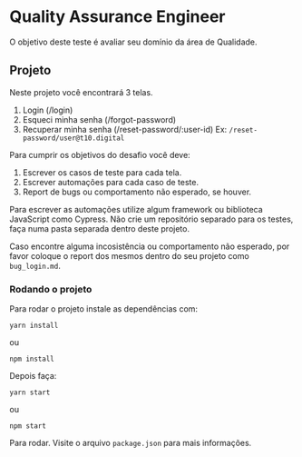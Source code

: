# Quality Assurance Engineer

O objetivo deste teste é avaliar seu domínio da área de Qualidade.

## Projeto

Neste projeto você encontrará 3 telas.
  1. Login (/login)
  2. Esqueci minha senha (/forgot-password)
  3. Recuperar minha senha (/reset-password/:user-id) Ex: `/reset-password/user@t10.digital`

Para cumprir os objetivos do desafio você deve:
  1. Escrever os casos de teste para cada tela.
  2. Escrever automações para cada caso de teste.
  3. Report de bugs ou comportamento não esperado, se houver.

Para escrever as automações utilize algum framework ou biblioteca JavaScript como Cypress. Não crie um repositório separado para os testes, faça numa pasta separada dentro deste projeto.

Caso encontre alguma incosistência ou comportamento não esperado, por favor coloque o report dos mesmos dentro do seu projeto como `bug_login.md`.

### Rodando o projeto

Para rodar o projeto instale as dependências com: 

```
yarn install
```
ou
```
npm install
```

Depois faça:

```
yarn start
```
ou
```
npm start
```

Para rodar. Visite o arquivo `package.json` para mais informações.